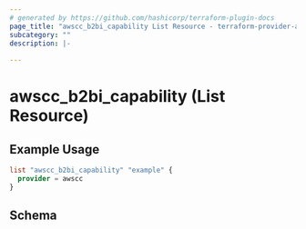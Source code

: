 ```yaml
---
# generated by https://github.com/hashicorp/terraform-plugin-docs
page_title: "awscc_b2bi_capability List Resource - terraform-provider-awscc"
subcategory: ""
description: |-
  
---
```


# awscc_b2bi_capability (List Resource)



## Example Usage

```terraform
list "awscc_b2bi_capability" "example" {
  provider = awscc
}
```

<!-- schema generated by tfplugindocs -->
## Schema

